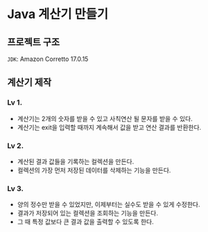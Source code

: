 # Java 계산기 만들기

## 프로젝트 구조

`JDK`: Amazon Corretto 17.0.15

## 계산기 제작

### **Lv 1.**
- 계산기는 2개의 숫자를 받을 수 있고 사칙연산 될 문자를 받을 수 있다.
- 계산기는 exit을 입력할 때까지 계속해서 값을 받고 연산 결과를 반환한다.

### **Lv 2.**
- 계산된 결과 값들을 기록하는 컬렉션을 만든다.
- 컬렉션의 가장 먼저 저장된 데이터를 삭제하는 기능을 만든다.

### **Lv 3.**
- 양의 정수만 받을 수 있었지만, 이제부터는 실수도 받을 수 있게 수정한다.
- 결과가 저장되어 있는 컬렉션을 조회하는 기능을 만든다. 
- 그 때 특정 값보다 큰 결과 값을 출력할 수 있도록 한다.
